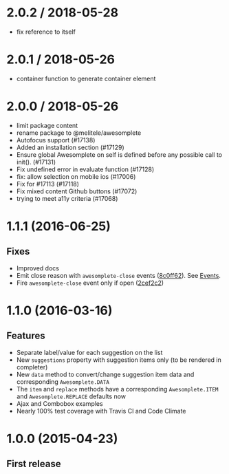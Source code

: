 
2.0.2 / 2018-05-28
==================

 * fix reference to itself

2.0.1 / 2018-05-26
==================

 * container function to generate container element

2.0.0 / 2018-05-26
==================

 * limit package content
 * rename package to @melitele/awesomplete
 * Autofocus support (#17138)
 * Added an installation section (#17129)
 * Ensure global Awesomplete on self is defined before any possible call to init(). (#17131)
 * Fix undefined error in evaluate function (#17128)
 * fix: allow selection on mobile ios (#17006)
 * Fix for #17113 (#17118)
 * Fix mixed content Github buttons (#17072)
 * trying to meet a11y criteria (#17068)

# 1.1.1 (2016-06-25)

## Fixes

* Improved docs
* Emit close reason with `awesomplete-close` events ([8c0ff62](https://github.com/LeaVerou/awesomplete/commit/8c0ff6225c96af2f5f3b7312d7ba7b69f71be575)). See [Events](http://leaverou.github.io/awesomplete/#events).
* Fire `awesomplete-close` event only if open ([2cef2c2](https://github.com/LeaVerou/awesomplete/commit/2cef2c28a6f74ee5c0b294d2c3c7d2bad72bd466))

# 1.1.0 (2016-03-16)

## Features

* Separate label/value for each suggestion on the list 
* New `suggestions` property with suggestion items only (to be rendered in completer)
* New `data` method to convert/change suggestion item data and corresponding `Awesomplete.DATA`
* The `item` and `replace` methods have a corresponding `Awesomplete.ITEM` and `Awesomplete.REPLACE` defaults now
* Ajax and Combobox examples
* Nearly 100% test coverage with Travis CI and Code Climate

# 1.0.0 (2015-04-23)

## First release
